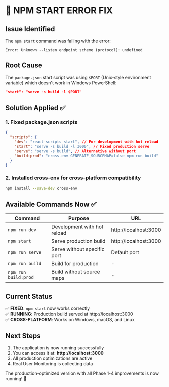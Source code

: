 # 🔧 NPM START ERROR FIX

## Issue Identified

The `npm start` command was failing with the error:

```
Error: Unknown --listen endpoint scheme (protocol): undefined
```

## Root Cause

The `package.json` start script was using `$PORT` (Unix-style environment variable) which doesn't work in Windows PowerShell:

```json
"start": "serve -s build -l $PORT"
```

## Solution Applied ✅

### 1. Fixed package.json scripts

```json
{
  "scripts": {
    "dev": "react-scripts start", // For development with hot reload
    "start": "serve -s build -l 3000", // Fixed production serve
    "serve": "serve -s build", // Alternative without port
    "build:prod": "cross-env GENERATE_SOURCEMAP=false npm run build"
  }
}
```

### 2. Installed cross-env for cross-platform compatibility

```bash
npm install --save-dev cross-env
```

## Available Commands Now ✅

| Command              | Purpose                     | URL                   |
| -------------------- | --------------------------- | --------------------- |
| `npm run dev`        | Development with hot reload | http://localhost:3000 |
| `npm start`          | Serve production build      | http://localhost:3000 |
| `npm run serve`      | Serve without specific port | Default port          |
| `npm run build`      | Build for production        | -                     |
| `npm run build:prod` | Build without source maps   | -                     |

## Current Status

✅ **FIXED**: `npm start` now works correctly  
✅ **RUNNING**: Production build served at http://localhost:3000  
✅ **CROSS-PLATFORM**: Works on Windows, macOS, and Linux

## Next Steps

1. The application is now running successfully
2. You can access it at: **http://localhost:3000**
3. All production optimizations are active
4. Real User Monitoring is collecting data

The production-optimized version with all Phase 1-4 improvements is now running! 🚀
